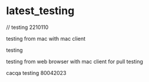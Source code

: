 # latest_testing
// testing 2210110

testing from mac with mac client

testing

testing from web browser with mac client for pull
testing 

cacqa testing 80042023
